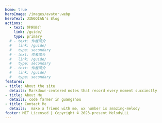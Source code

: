 ```yaml
---
home: true
heroImage: /images/avator.webp
heroText: JINGQIAN's Blog
actions:
  - text: 博客简介
    link: /guide/
    type: primary
  # - text: 作者简介
  #   link: /guide/
  #   type: secondary
  # - text: 作者简介
  #   link: /guide/
  #   type: secondary
  # - text: 作者简介
  #   link: /guide/
  #   type: secondary
features:
- title: About the site
  details: Markdown-centered notes that record every moment succinctly and efficiently
- title: About Me
  details: code farmer in guangzhou
- title: Contact Me
  details:  make a friend with me, wx number is amazing-melody
footer: MIT Licensed | Copyright © 2023-present MelodyLLL
---
```

